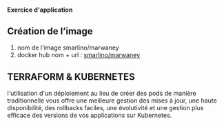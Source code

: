 #### Exercice d'application

## Création de l’image

 1. nom de l'image smarlino/marwaney
 2. docker hub nom + url : [smarlino/marwaney](https://hub.docker.com/r/smarlino/marwaney)

## TERRAFORM  & KUBERNETES


l'utilisation d'un déploiement au lieu de créer des pods de manière traditionnelle vous offre une meilleure gestion des mises à jour, une haute disponibilité, des rollbacks faciles, une évolutivité et une gestion plus efficace des versions de vos applications sur Kubernetes.